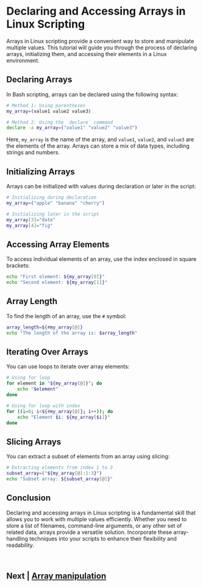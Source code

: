 
# Declaring and Accessing Arrays in Linux Scripting

Arrays in Linux scripting provide a convenient way to store and manipulate multiple values. This tutorial will guide you through the process of declaring arrays, initializing them, and accessing their elements in a Linux environment.

## Declaring Arrays

In Bash scripting, arrays can be declared using the following syntax:

```bash
# Method 1: Using parentheses
my_array=(value1 value2 value3)

# Method 2: Using the `declare` command
declare -a my_array=("value1" "value2" "value3")
```

Here, `my_array` is the name of the array, and `value1`, `value2`, and `value3` are the elements of the array. Arrays can store a mix of data types, including strings and numbers.

## Initializing Arrays

Arrays can be initialized with values during declaration or later in the script:

```bash
# Initializing during declaration
my_array=("apple" "banana" "cherry")

# Initializing later in the script
my_array[3]="date"
my_array[4]="fig"
```

## Accessing Array Elements

To access individual elements of an array, use the index enclosed in square brackets:

```bash
echo "First element: ${my_array[0]}"
echo "Second element: ${my_array[1]}"
```

## Array Length

To find the length of an array, use the `#` symbol:

```bash
array_length=${#my_array[@]}
echo "The length of the array is: $array_length"
```

## Iterating Over Arrays

You can use loops to iterate over array elements:

```bash
# Using for loop
for element in "${my_array[@]}"; do
    echo "$element"
done

# Using for loop with index
for ((i=0; i<${#my_array[@]}; i++)); do
    echo "Element $i: ${my_array[$i]}"
done
```

## Slicing Arrays

You can extract a subset of elements from an array using slicing:

```bash
# Extracting elements from index 1 to 3
subset_array=("${my_array[@]:1:3}")
echo "Subset array: ${subset_array[@]}"
```

## Conclusion

Declaring and accessing arrays in Linux scripting is a fundamental skill that allows you to work with multiple values efficiently. Whether you need to store a list of filenames, command-line arguments, or any other set of related data, arrays provide a versatile solution. Incorporate these array-handling techniques into your scripts to enhance their flexibility and readability.



<br>

## Next | [Array manipulation](https://github.com/hegdepavankumar/bash-scripting-tutorial/blob/main/Tutorial-Files/07.Arrays/02.Array_manipulation.md)
